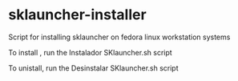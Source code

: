 # sklauncher-installer
Script for installing sklauncher on fedora linux workstation systems

To install , run the Instalador SKlauncher.sh script

To unistall, run the Desinstalar SKlauncher.sh script
